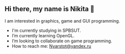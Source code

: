 ## Hi there, my name is Nikita 👋

I am interested in graphics, game and GUI programming.

- I'm currently studying in SPBSUT.
- I’m currently learning OpenGL.
- I’m looking to collaborate on game programming.
- How to reach me: Nyarstot@yandex.ru

<!--
**Nyarstot/nyarstot** is a ✨ _special_ ✨ repository because its `README.md` (this file) appears on your GitHub profile.

Here are some ideas to get you started:

- 🔭 I’m currently working on ...
- 🌱 I’m currently learning ...
- 👯 I’m looking to collaborate on ...
- 🤔 I’m looking for help with ...
- 💬 Ask me about ...
- 📫 How to reach me: ...
- 😄 Pronouns: ...
- ⚡ Fun fact: ...
-->
